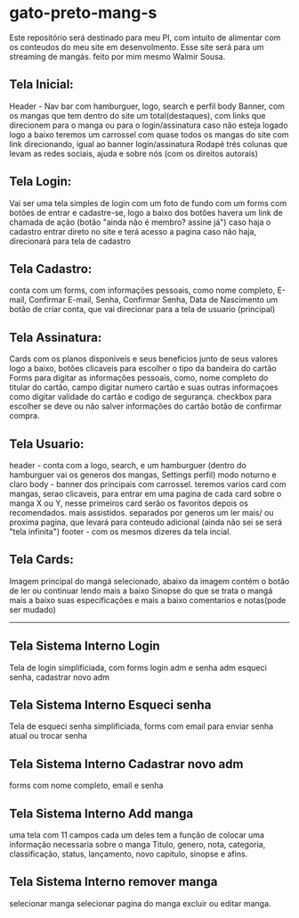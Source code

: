 # gato-preto-mang-s
Este repositório será destinado para meu PI, com intuito de alimentar com os conteudos do meu site em desenvolmento. Esse site será para um streaming de mangás. feito por mim mesmo Walmir Sousa. 

## Tela Inicial:
Header - Nav bar com hamburguer, logo, search e perfil
body Banner, com os mangas que tem dentro do site um total(destaques), com links que direcionem para o manga ou para o login/assinatura caso não esteja logado
logo a baixo teremos um carrossel com quase todos os mangas do site com link direcionando, igual ao banner login/assinatura
Rodapé 
trés colunas que levam as redes sociais, ajuda e sobre nós (com os direitos autorais)

## Tela Login:
Vai ser uma tela simples de login com um foto de fundo com um forms 
com botões de entrar e cadastre-se, logo a baixo dos botões havera um link de chamada de ação (botão "ainda não é membro? assine já")
caso haja o cadastro entrar direto no site e terá acesso a pagina 
caso não haja, direcionará para tela de cadastro 

## Tela Cadastro:
conta com um forms, com informações pessoais, como nome completo, E-mail, Confirmar E-mail, Senha, Confirmar Senha, Data de Nascimento
um botão de criar conta, que vai direcionar para a tela de usuario (principal)

## Tela Assinatura:
Cards com os planos disponiveis e seus beneficios junto de seus valores
logo a baixo, botões clicaveis para escolher o tipo da bandeira do cartão
Forms para digitar as informações pessoais, como, nome completo do titular do cartão, campo digitar numero cartão e suas outras informaçoes como digitar validade do cartão e codigo de segurança.
checkbox para escolher se deve ou não salver informações do cartão
botão de confirmar compra. 


## Tela Usuario:
header - 
conta com a logo, search, e um hamburguer (dentro do hamburguer vai os generos dos mangas, Settings perfil) modo noturno e claro
body - banner dos principais com carrossel.
teremos varios card com mangas, serao clicaveis, para entrar em uma pagina de cada card sobre o manga X ou Y, nesse primeiros card serão os favoritos 
depois os recomendados. 
mais assistidos. 
separados por generos 
um ler mais/ ou proxima pagina, que levará para conteudo adicional (ainda não sei se será "tela infinita")
footer - 
com os mesmos dizeres da tela incial.

## Tela Cards:
Imagem principal do mangá selecionado, abaixo da imagem contém o botão de ler ou continuar lendo
mais a baixo Sinopse do que se trata o mangá
mais a baixo suas especificações
e mais a baixo comentarios e notas(pode ser mudado)

--------------------------------------------------------------------------------------------------------------------------------------------------------------------------------------------------------------------------

## Tela Sistema Interno Login
Tela de login simplificiada, com  forms login adm e senha adm esqueci senha, cadastrar novo adm

## Tela Sistema Interno Esqueci senha 
Tela de esqueci senha simplificiada, 
forms com email para enviar senha atual ou trocar senha 

## Tela Sistema Interno Cadastrar novo adm 
forms com nome completo, email e senha 

## Tela Sistema Interno Add manga 
uma tela com 11 campos 
cada um deles tem a função de colocar uma informação necessaria sobre o manga 
Titulo, genero, nota, categoria, classificação, status, lançamento, novo capitulo, sinopse e afins. 

## Tela Sistema Interno remover manga
selecionar manga 
selecionar pagina do manga
excluir ou editar manga.




